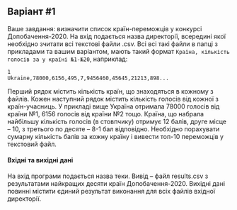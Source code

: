 ## Варіант #1
Ваше завдання: визначити список країн-переможців у конкурсі Допобачення-2020. На вхід подається назва директорії, всередині якої необхідно зчитати всі текстові файли .csv. Всі всі такі файли в папці з прикладами та вашим варіантом, мають такий формат `Країна, кількість голосів за у країні №1-№20`, наприклад:
```csv
1
Ukraine,78000,6156,495,7,9456460,45645,21213,898...
```
Перший рядок містить кількість країн, що знаходяться в кожному з файлів.
Кожен наступний рядок містить кількість голосів від кожної з країн-учасниць. У прикладі вище Україна отримала 78000 голосів від країни №1, 6156 голосів від країни №2 тощо. Країна, що набрала найбільшу кількість голосів (в стовпчику) отримує 12 балів, друге місце – 10, з третього по десяте – 8-1 бал відповідно. Необхідно порахувати сумарну кількість балів за кожну країну і вивести топ-10 переможців у текстовий файл.

#### Вхідні та вихідні дані
На вхід програми подається назва теки. Вивід – файл results.csv з результатами найкращих десяти країн Допобачення-2020.
Вихідні дані повинні містити єдиний результат виконання для всіх файлів вхідної директорії.